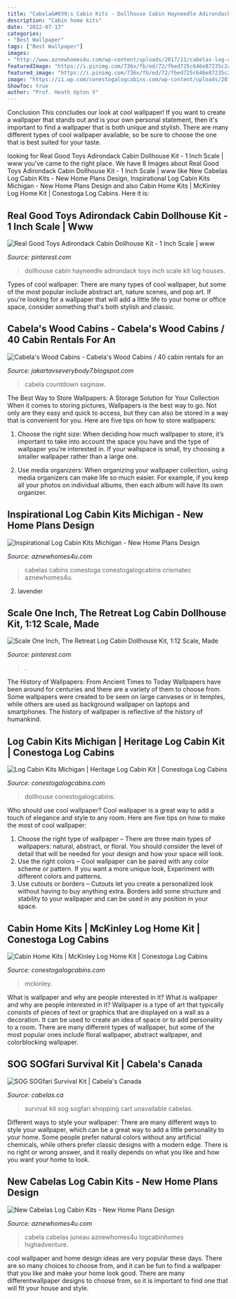```yaml
---
title: "Cabela&#039;s Cabin Kits - Dollhouse Cabin Hayneedle Adirondack Toys Inch Scale Kit Log Houses"
description: "Cabin home kits"
date: "2022-07-13"
categories:
- "Best Wallpaper"
tags: ["Best Wallpaper"]
images:
- "http://www.aznewhomes4u.com/wp-content/uploads/2017/11/cabelas-log-cabin-kits-cool-the-juneau-1-model-log-home-from-cabela-of-cabelas-log-cabin-kits.jpg"
featuredImage: "https://i.pinimg.com/736x/fb/ed/72/fbed725c646e87235c2a2d5ebc828d43--cabin-dollhouse-dollhouse-kits.jpg"
featured_image: "https://i.pinimg.com/736x/fb/ed/72/fbed725c646e87235c2a2d5ebc828d43--cabin-dollhouse-dollhouse-kits.jpg"
image: "https://i1.wp.com/conestogalogcabins.com/wp-content/uploads/2015/06/Heritage-Dollhouse.png?fit=1200%2C454&amp;ssl=1"
ShowToc: true
author: "Prof. Heath Upton V"
---
```



Conclusion
This concludes our look at cool wallpaper! If you want to create a wallpaper that stands out and is your own personal statement, then it's important to find a wallpaper that is both unique and stylish. There are many different types of cool wallpaper available, so be sure to choose the one that is best suited for your taste.

	

		
looking for Real Good Toys Adirondack Cabin Dollhouse Kit - 1 Inch Scale | www you've came to the right place. We have 8 Images about Real Good Toys Adirondack Cabin Dollhouse Kit - 1 Inch Scale | www like New Cabelas Log Cabin Kits - New Home Plans Design, Inspirational Log Cabin Kits Michigan - New Home Plans Design and also Cabin Home Kits | McKinley Log Home Kit | Conestoga Log Cabins. Here it is:
		
    
## Real Good Toys Adirondack Cabin Dollhouse Kit - 1 Inch Scale | Www

<img loading=lazy src="https://i.pinimg.com/originals/eb/c2/e6/ebc2e6a6dbd67fe401534267df9e6e74.jpg" onerror="this.onerror=null;this.src='https://tse4.mm.bing.net/th?id=OIP.5542MkxlttMrKSHUxwjSPgHaHa&amp;pid=15.1';" alt="Real Good Toys Adirondack Cabin Dollhouse Kit - 1 Inch Scale | www">

_Source: pinterest.com_

>dollhouse cabin hayneedle adirondack toys inch scale kit log houses. 

	

Types of cool wallpaper:
There are many types of cool wallpaper, but some of the most popular include abstract art, nature scenes, and pop art. If you're looking for a wallpaper that will add a little life to your home or office space, consider something that's both stylish and classic.

    
## Cabela&#039;s Wood Cabins - Cabela&#039;s Wood Cabins / 40 Cabin Rentals For An

<img loading=lazy src="https://www.mlive.com/resizer/dU2AapETPNi21SdiAyAVeP27Vu0=/1280x0/smart/advancelocal-adapter-image-uploads.s3.amazonaws.com/image.mlive.com/home/mlive-media/width2048/img/saginawnews/photo/2013/01/12191102-large.jpg" onerror="this.onerror=null;this.src='https://tse3.mm.bing.net/th?id=OIP.hdaEExdOYCsudD8hzAbv-gHaEh&amp;pid=15.1';" alt="Cabela&#039;s Wood Cabins - Cabela&#039;s Wood Cabins / 40 cabin rentals for an">

_Source: jakartavseverybody7.blogspot.com_

>cabela countdown saginaw. 

	

The Best Way to Store Wallpapers: A Storage Solution for Your Collection
When it comes to storing pictures, Wallpapers is the best way to go. Not only are they easy and quick to access, but they can also be stored in a way that is convenient for you. Here are five tips on how to store wallpapers:
1) Choose the right size: When deciding how much wallpaper to store, it’s important to take into account the space you have and the type of wallpaper you’re interested in. If your wallspace is small, try choosing a smaller wallpaper rather than a large one.

2) Use media organizers: When organizing your wallpaper collection, using media organizers can make life so much easier. For example, if you keep all your photos on individual albums, then each album will have its own organizer.

    
## Inspirational Log Cabin Kits Michigan - New Home Plans Design

<img loading=lazy src="http://www.aznewhomes4u.com/wp-content/uploads/2017/11/log-cabin-kits-michigan-elegant-log-cabin-kits-conestoga-log-cabins-amp-homes-of-log-cabin-kits-michigan.jpg" onerror="this.onerror=null;this.src='https://tse2.mm.bing.net/th?id=OIP.08IrG6iq8QyLtBrMKNPZgwHaEK&amp;pid=15.1';" alt="Inspirational Log Cabin Kits Michigan - New Home Plans Design">

_Source: aznewhomes4u.com_

>cabelas cabins conestoga conestogalogcabins crismatec aznewhomes4u. 

	

2. lavender 

    
## Scale One Inch, The Retreat Log Cabin Dollhouse Kit, 1:12 Scale, Made

<img loading=lazy src="https://i.pinimg.com/736x/fb/ed/72/fbed725c646e87235c2a2d5ebc828d43--cabin-dollhouse-dollhouse-kits.jpg" onerror="this.onerror=null;this.src='https://tse2.mm.bing.net/th?id=OIP.hl3idChqBmzqrdtNWWWSUgHaF6&amp;pid=15.1';" alt="Scale One Inch, The Retreat Log Cabin Dollhouse Kit, 1:12 Scale, Made">

_Source: pinterest.com_

>. 

	

The History of Wallpapers: From Ancient Times to Today
Wallpapers have been around for centuries and there are a variety of them to choose from. Some wallpapers were created to be seen on large canvases or in temples, while others are used as background wallpaper on laptops and smartphones. The history of wallpaper is reflective of the history of humankind.

    
## Log Cabin Kits Michigan | Heritage Log Cabin Kit | Conestoga Log Cabins

<img loading=lazy src="https://i1.wp.com/conestogalogcabins.com/wp-content/uploads/2015/06/Heritage-Dollhouse.png?fit=1200%2C454&amp;ssl=1" onerror="this.onerror=null;this.src='https://tse3.mm.bing.net/th?id=OIP.yHrerhAX6VIdYewZ7IDcjAHaCz&amp;pid=15.1';" alt="Log Cabin Kits Michigan | Heritage Log Cabin Kit | Conestoga Log Cabins">

_Source: conestogalogcabins.com_

>dollhouse conestogalogcabins. 

	

Who should use cool wallpaper?
Cool wallpaper is a great way to add a touch of elegance and style to any room. Here are five tips on how to make the most of cool wallpaper: 
1) Choose the right type of wallpaper – There are three main types of wallpapers: natural, abstract, or floral. You should consider the level of detail that will be needed for your design and how your space will look. 
2) Use the right colors – Cool wallpaper can be paired with any color scheme or pattern. If you want a more unique look, Experiment with different colors and patterns. 
3) Use cutouts or borders – Cutouts let you create a personalized look without having to buy anything extra. Borders add some structure and stability to your wallpaper and can be used in any position in your space.

    
## Cabin Home Kits | McKinley Log Home Kit | Conestoga Log Cabins

<img loading=lazy src="https://i2.wp.com/conestogalogcabins.com/wp-content/uploads/2015/06/McKinley-2nd-Floor-2D.png?fit=861%2C576&amp;ssl=1" onerror="this.onerror=null;this.src='https://tse4.mm.bing.net/th?id=OIP.ayiaEQYgNOVMI4x79BNQAgHaE9&amp;pid=15.1';" alt="Cabin Home Kits | McKinley Log Home Kit | Conestoga Log Cabins">

_Source: conestogalogcabins.com_

>mckinley. 

	

What is wallpaper and why are people interested in it?
What is wallpaper and why are people interested in it?
Wallpaper is a type of art that typically consists of pieces of text or graphics that are displayed on a wall as a decoration. It can be used to create an idea of space or to add personality to a room. There are many different types of wallpaper, but some of the most popular ones include floral wallpaper, abstract wallpaper, and colorblocking wallpaper.

    
## SOG SOGfari Survival Kit | Cabela&#039;s Canada

<img loading=lazy src="https://s7d2.scene7.com/is/image/CabelasCA/186683-233352?wid=460&amp;hei=460" onerror="this.onerror=null;this.src='https://tse3.mm.bing.net/th?id=OIP.amW-TsocIN-_14HYh6g-zwAAAA&amp;pid=15.1';" alt="SOG SOGfari Survival Kit | Cabela&#039;s Canada">

_Source: cabelas.ca_

>survival kit sog sogfari shopping cart unavailable cabelas. 

	

Different ways to style your wallpaper:
There are many different ways to style your wallpaper, which can be a great way to add a little personality to your home. Some people prefer natural colors without any artificial chemicals, while others prefer classic designs with a modern edge. There is no right or wrong answer, and it really depends on what you like and how you want your home to look.

    
## New Cabelas Log Cabin Kits - New Home Plans Design

<img loading=lazy src="http://www.aznewhomes4u.com/wp-content/uploads/2017/11/cabelas-log-cabin-kits-cool-the-juneau-1-model-log-home-from-cabela-of-cabelas-log-cabin-kits.jpg" onerror="this.onerror=null;this.src='https://tse4.mm.bing.net/th?id=OIP.LgTMpS22x9n4eFuH23qyiAHaDZ&amp;pid=15.1';" alt="New Cabelas Log Cabin Kits - New Home Plans Design">

_Source: aznewhomes4u.com_

>cabela cabelas juneau aznewhomes4u logcabinhomes highadventure. 

	

cool wallpaper and home design ideas are very popular these days. There are so many choices to choose from, and it can be fun to find a wallpaper that you like and make your home look good. There are many differentwallpaper designs to choose from, so it is important to find one that will fit your house and style.

